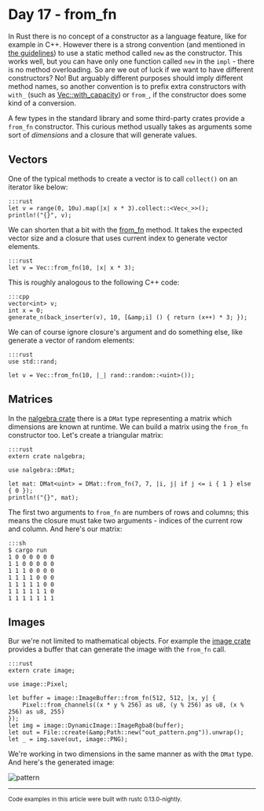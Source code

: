 # Day 17 - from_fn

In Rust there is no concept of a constructor as a language feature, like for example in C++. However there is a strong convention (and mentioned in [the guidelines](http://aturon.github.io/ownership/constructors.html)) to use a static method called `new` as the constructor. This works well, but you can have only one function called `new` in the `impl` - there is no method overloading. So are we out of luck if we want to have different constructors? No! But arguably different purposes should imply different method names, so another convention is to prefix extra constructors with `with_` (such as [Vec::with_capacity](http://doc.rust-lang.org/std/vec/struct.Vec.html#method.with_capacity)) or `from_`, if the constructor does some kind of a conversion.

A few types in the standard library and some third-party crates provide a `from_fn` constructor. This curious method usually takes as arguments some sort of *dimensions* and a closure that will generate values.

Vectors
-------

One of the typical methods to create a vector is to call `collect()` on an iterator like below:

    :::rust
    let v = range(0, 10u).map(|x| x * 3).collect::<Vec<_>>();
    println!("{}", v);

We can shorten that a bit with the [from_fn](http://doc.rust-lang.org/std/vec/struct.Vec.html#method.from_fn) method. It takes the expected vector size and a closure that uses current index to generate vector elements.

    :::rust
    let v = Vec::from_fn(10, |x| x * 3);

This is roughly analogous to the following C++ code:

    :::cpp
    vector<int> v;
    int x = 0;
    generate_n(back_inserter(v), 10, [&amp;i] () { return (x++) * 3; });

We can of course ignore closure's argument and do something else, like generate a vector of random elements:

    :::rust
    use std::rand;

    let v = Vec::from_fn(10, |_| rand::random::<uint>());

Matrices
--------

In the [nalgebra crate](https://siciarz.net/24-days-of-rust-nalgebra/) there is a `DMat` type representing a matrix which dimensions are known at runtime. We can build a matrix using the `from_fn` constructor too. Let's create a triangular matrix:

    :::rust
    extern crate nalgebra;

    use nalgebra::DMat;

    let mat: DMat<uint> = DMat::from_fn(7, 7, |i, j| if j <= i { 1 } else { 0 });
    println!("{}", mat);

The first two arguments to `from_fn` are numbers of rows and columns; this means the closure must take two arguments - indices of the current row and column. And here's our matrix:

    :::sh
    $ cargo run
    1 0 0 0 0 0 0
    1 1 0 0 0 0 0
    1 1 1 0 0 0 0
    1 1 1 1 0 0 0
    1 1 1 1 1 0 0
    1 1 1 1 1 1 0
    1 1 1 1 1 1 1

Images
------

Bur we're not limited to mathematical objects. For example the [image crate](https://siciarz.net/24-days-of-rust-image/) provides a buffer that can generate the image with the `from_fn` call.

    :::rust
    extern crate image;

    use image::Pixel;

    let buffer = image::ImageBuffer::from_fn(512, 512, |x, y| {
        Pixel::from_channels((x * y % 256) as u8, (y % 256) as u8, (x % 256) as u8, 255)
    });
    let img = image::DynamicImage::ImageRgba8(buffer);
    let out = File::create(&amp;Path::new("out_pattern.png")).unwrap();
    let _ = img.save(out, image::PNG);

We're working in two dimensions in the same manner as with the `DMat` type. And here's the generated image:

![pattern](//i.imgur.com/G3JuGR0.png)

----

<small>
Code examples in this article were built with rustc 0.13.0-nightly.
</small>
